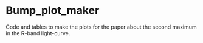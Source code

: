 # Bump_plot_maker
Code and tables to make the plots for the paper about the second maximum in the R-band light-curve.

